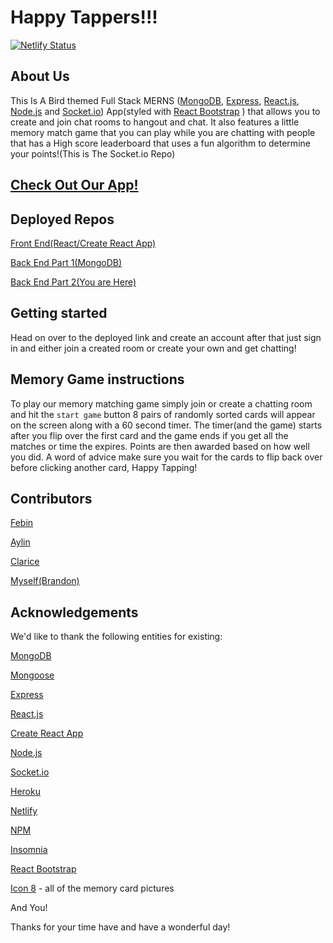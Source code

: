 # Happy Tappers!!!
[![Netlify Status](https://api.netlify.com/api/v1/badges/04f0dc55-d586-447a-afb6-91ca5fe6d0bd/deploy-status)](https://app.netlify.com/sites/happytappers/deploys)
## About Us
This Is A  Bird themed Full Stack MERNS ([MongoDB](https://www.mongodb.com/), [Express](https://expressjs.com/), [React.js](https://reactjs.org/), [Node.js](https://nodejs.org/en/) and [Socket.io](https://socket.io)) App(styled with [React Bootstrap](https://react-bootstrap.github.io/) ) that allows you to create and join chat rooms to hangout and chat. It also features a little memory match game that you can play while you are chatting with people that has a High score leaderboard that uses a fun algorithm to determine your points!(This is The Socket.io Repo)

## [Check Out Our App!](https://happytappers.netlify.app/)

## Deployed Repos
[Front End(React/Create React App)](https://github.com/BRosencrans/happy-tappers-frontend)

[Back End Part 1(MongoDB)](https://github.com/BRosencrans/happy-tappers-backend)

[Back End Part 2(You are Here)](https://github.com/BRosencrans/happy-tappers-sockets)


## Getting started
Head on over to the deployed link and create an account after that just sign in and either join a created room or create your own and get chatting!

## Memory Game instructions 
To play our memory matching game simply join or create a chatting room and hit the `start game` button 8 pairs of randomly sorted cards will appear on the screen along with a 60 second timer. The timer(and the game) starts after you flip over the first card and the game ends if you get all the matches or time the expires. Points are then awarded based on how well you did. A word of advice make sure you wait for the cards to flip back over before clicking another card, Happy Tapping!

## Contributors 
[Febin](https://github.com/fgeorge206)

[Aylin](https://github.com/byaylin)

[Clarice](https://github.com/claricetran)

[Myself(Brandon)](https://github.com/BRosencrans)


## Acknowledgements  
We'd like to thank the following entities for existing:  

[MongoDB](https://www.mongodb.com/)

[Mongoose](https://mongoosejs.com/)
 
[Express](https://expressjs.com/)

[React.js](https://reactjs.org/)

[Create React App](https://create-react-app.dev/)

[Node.js](https://nodejs.org/en/)

[Socket.io](https://socket.io)

[Heroku](https://www.heroku.com/)

[Netlify](https://www.netlify.com/)

[NPM](https://www.npmjs.com/)

[Insomnia](https://insomnia.rest/)

[React Bootstrap](https://react-bootstrap.github.io/) 

[Icon 8](https://icons8.com/) - all of the memory card pictures



 And You! 
 
 Thanks for your time have and have a wonderful day!





